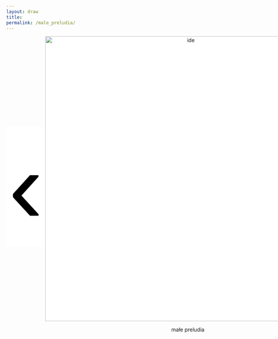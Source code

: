 ```yaml
---
layout: draw
title:
permalink: /male_preludia/
---
```


<div style="text-align:center; display: flex;">
  <div style="flex: 0 0 20%;" class="vertical-center"><button onclick="prevImage();" style="border: 0px; background-color:white;"> 
    <span class="arrowhtml">&#8249;</span> </button> 
  </div>
  <div style="flex: 0 0 60%;">
    <img class="vertical-center" id="image" src="{{ site.baseurl }}/images/muzyka/jas.JPG" alt="ide" style="width: 80vw">
    <p style="text-align:center" id="subtitle"> małe preludia </p>
  </div>
  <div style="flex: 0 0 20%;" class="vertical-center"><button onclick="nextImage();" style="border: 0px; background-color:white;"> 
    <span class="arrowhtml">&#8250;</span> </button>
  </div>
</div>


<script>

var index      = 0;
var index_no   = 10;
var image_list = ["{{ site.baseurl }}/images/muzyka/1.jpg",
                  "{{ site.baseurl }}/images/muzyka/2.JPG",
                  // "{{ site.baseurl }}/images/muzyka/3.",
                  "{{ site.baseurl }}/images/muzyka/4.jpg",
                  "{{ site.baseurl }}/images/muzyka/5.JPG",
                  "{{ site.baseurl }}/images/muzyka/6.jpg",
                  "{{ site.baseurl }}/images/muzyka/7.JPG",
                  "{{ site.baseurl }}/images/muzyka/8.JPG",
                  // "{{ site.baseurl }}/images/muzyka/9.JPG",
                  "{{ site.baseurl }}/images/muzyka/10.jpg",
                  "{{ site.baseurl }}/images/muzyka/11.jpg",
                  "{{ site.baseurl }}/images/muzyka/12.jpg"
                  ]
var text_list = [ "małe preludia",
                  "zgrzyt",
                  // "poza umysłem",
                  "ja",
                  "wyjście",
                  "oddech",
                  "luźna szczęka",
                  "volvo",
                  // "muszę się nauczyć krzyczeć",
                  "rytm",
                  "malowanie",
                  "harmonia"
                  ]

function prevImage()
{
  var img = document.getElementById("image");
  var txt = document.getElementById("subtitle");
  if (index != 0) {
    index = (index - 1) % index_no;
  }
  else {
    index = index_no - 1;
  }
  img.src         = image_list[index];
  txt.textContent = text_list[index];
  return false;
}

function nextImage()
{
  var img = document.getElementById("image");
  var txt = document.getElementById("subtitle");
  index = (index + 1) % index_no;
  img.src         = image_list[index];
  txt.textContent = text_list[index];
  return false;
}

</script>


<style>

.arrowhtml {
  color: black;
  font-size: 7vh;
}

.vertical-center {
  margin: auto;
  display: flex;
  align-items: center;
  justify-content: center;
  border-width: 0px;
  background-color: white;
}

.arrowhtml:hover {
    color: red;
    font-size: 7vh;
  }

</style>

